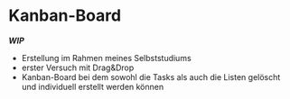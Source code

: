 # Kanban-Board

***WIP***
- Erstellung im Rahmen meines Selbststudiums
- erster Versuch mit Drag&Drop
- Kanban-Board bei dem sowohl die Tasks als auch die Listen gelöscht und individuell erstellt werden können
